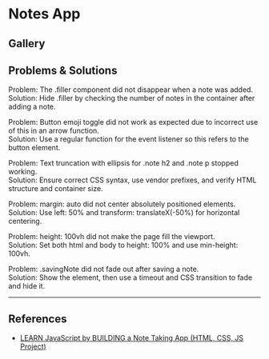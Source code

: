 # Notes App
## Gallery

## Problems & Solutions
Problem: The .filler component did not disappear when a note was added. <br/>
Solution: Hide .filler by checking the number of notes in the container after adding a note. <br/>

Problem: Button emoji toggle did not work as expected due to incorrect use of this in an arrow function. <br/>
Solution: Use a regular function for the event listener so this refers to the button element. <br/>

Problem: Text truncation with ellipsis for .note h2 and .note p stopped working. <br/>
Solution: Ensure correct CSS syntax, use vendor prefixes, and verify HTML structure and container size. <br/>

Problem: margin: auto did not center absolutely positioned elements. <br/>
Solution: Use left: 50% and transform: translateX(-50%) for horizontal centering. <br/>

Problem: height: 100vh did not make the page fill the viewport. <br/>
Solution: Set both html and body to height: 100% and use min-height: 100vh. <br/>

Problem: .savingNote did not fade out after saving a note. <br/>
Solution: Show the element, then use a timeout and CSS transition to fade and hide it. <br/>

---
## References
- [LEARN JavaScript by BUILDING a Note Taking App (HTML, CSS, JS Project)](https://www.youtube.com/watch?v=gzoifHuIsrI)
